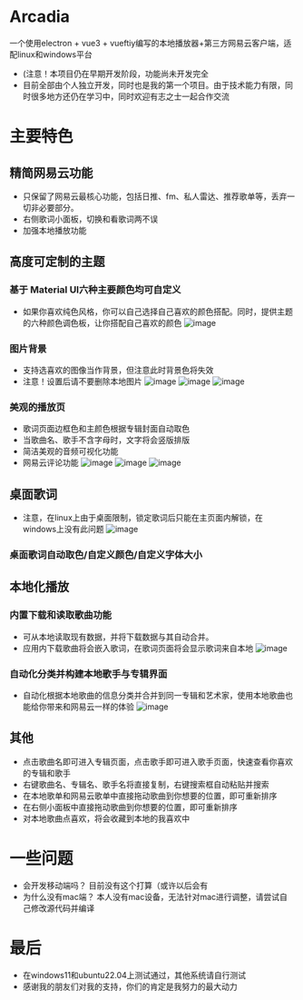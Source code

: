 # Arcadia
一个使用electron + vue3 + vueftiy编写的本地播放器+第三方网易云客户端，适配linux和windows平台
- (注意！本项目仍在早期开发阶段，功能尚未开发完全 
- 目前全部由个人独立开发，同时也是我的第一个项目。由于技术能力有限，同时很多地方还仍在学习中，同时欢迎有志之士一起合作交流

# 主要特色
## 精简网易云功能
- 只保留了网易云最核心功能，包括日推、fm、私人雷达、推荐歌单等，丢弃一切非必要部分。
- 右侧歌词小面板，切换和看歌词两不误
- 加强本地播放功能
## 高度可定制的主题
### 基于 Material UI六种主要颜色均可自定义
- 如果你喜欢纯色风格，你可以自己选择自己喜欢的颜色搭配。同时，提供主题的六种颜色调色板，让你搭配自己喜欢的颜色
![image](https://github.com/user-attachments/assets/6d7e924e-8789-49a4-a62b-aac87918a848)

### 图片背景
- 支持选喜欢的图像当作背景，但注意此时背景色将失效
- 注意！设置后请不要删除本地图片
![image](https://github.com/user-attachments/assets/c737402e-8842-4595-aa07-2fa70f8b57cf)
![image](https://github.com/user-attachments/assets/3149caee-4729-42c0-be23-8ccaf8c3e910)
![image](https://github.com/user-attachments/assets/1e75fd67-1e88-4e2e-87e5-cf37dd8b1614)

### 美观的播放页
- 歌词页面边框色和主颜色根据专辑封面自动取色
- 当歌曲名、歌手不含字母时，文字将会竖版排版
- 简洁美观的音频可视化功能
- 网易云评论功能
![image](https://github.com/user-attachments/assets/95f0c9f7-fe79-4767-a2c1-871b00063f16)
![image](https://github.com/user-attachments/assets/52f90169-b8dd-4c4c-884a-6ecdebab294b)
![image](https://github.com/user-attachments/assets/2244de00-8980-412a-955a-703833af9c12)

## 桌面歌词
- 注意，在linux上由于桌面限制，锁定歌词后只能在主页面内解锁，在windows上没有此问题
![image](https://github.com/user-attachments/assets/2fe17da7-ebf1-425d-a6e5-1eed9359247f)
### 桌面歌词自动取色/自定义颜色/自定义字体大小
## 本地化播放
### 内置下载和读取歌曲功能
- 可从本地读取现有数据，并将下载数据与其自动合并。
- 应用内下载歌曲将会嵌入歌词，在歌词页面将会显示歌词来自本地
![image](https://github.com/user-attachments/assets/62576f2b-8edc-40ed-bc38-32efb5bc16c7)

### 自动化分类并构建本地歌手与专辑界面
- 自动化根据本地歌曲的信息分类并合并到同一专辑和艺术家，使用本地歌曲也能给你带来和网易云一样的体验
![image](https://github.com/user-attachments/assets/e18d59d3-f7f0-4e2d-a141-87a13114f440)


## 其他
- 点击歌曲名即可进入专辑页面，点击歌手即可进入歌手页面，快速查看你喜欢的专辑和歌手
- 右键歌曲名、专辑名、歌手名将直接复制，右键搜索框自动粘贴并搜索
- 在本地歌单和网易云歌单中直接拖动歌曲到你想要的位置，即可重新排序
- 在右侧小面板中直接拖动歌曲到你想要的位置，即可重新排序
- 对本地歌曲点喜欢，将会收藏到本地的我喜欢中
# 一些问题
- 会开发移动端吗？
目前没有这个打算（或许以后会有
- 为什么没有mac端？
本人没有mac设备，无法针对mac进行调整，请尝试自己修改源代码并编译
# 最后
- 在windows11和ubuntu22.04上测试通过，其他系统请自行测试
- 感谢我的朋友们对我的支持，你们的肯定是我努力的最大动力
